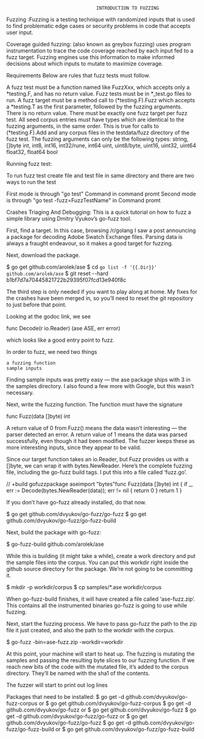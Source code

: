 									 INTRODUCTION TO FUZZING


Fuzzing :Fuzzing is a testing technique with randomized inputs that is used to find problematic edge cases or security problems in code that accepts user input.

Coverage guided fuzzing: (also known as greybox fuzzing) uses program instrumentation to trace the code coverage reached by each input fed to a fuzz target. Fuzzing engines use this information to make informed decisions about which inputs to mutate to maximize coverage.


Requirements
Below are rules that fuzz tests must follow.

A fuzz test must be a function named like FuzzXxx, which accepts only a *testing.F, and has no return value.
Fuzz tests must be in *_test.go files to run.
A fuzz target must be a method call to (*testing.F).Fuzz which accepts a *testing.T as the first parameter, followed by the fuzzing arguments. There is no return value.
There must be exactly one fuzz target per fuzz test.
All seed corpus entries must have types which are identical to the fuzzing arguments, in the same order. This is true for calls to (*testing.F).Add and any corpus files in the testdata/fuzz directory of the fuzz test.
The fuzzing arguments can only be the following types:
string, []byte
int, int8, int16, int32/rune, int64
uint, uint8/byte, uint16, uint32, uint64
float32, float64
bool


Running fuzz test:

To run fuzz test create file and test file in same directory and there are two ways to run the test

First mode is through "go test" Command in command promt
Second mode is through "go test -fuzz=FuzzTestName" in Command promt


Crashes Triaging And Debugging:
This is a quick tutorial on how to fuzz a simple library using Dmitry Vyukov’s go-fuzz tool.

First, find a target. In this case, browsing /r/golang I saw a post announcing a package for decoding Adobe Swatch Exchange files. Parsing data is always a fraught endeavour, so it makes a good target for fuzzing.

Next, download the package.

$ go get github.com/arolek/ase
$ cd `go list -f '{{.Dir}}' github.com/arolek/ase`
$ git reset --hard b1bf7d7a70445821722b29395f07fcd13e940f8c

The third step is only needed if you want to play along at home. My fixes for the crashes have been merged in, so you’ll need to reset the git repository to just before that point.

Looking at the godoc link, we see

func Decode(r io.Reader) (ase ASE, err error)

which looks like a good entry point to fuzz.

In order to fuzz, we need two things

    a fuzzing function
    sample inputs

Finding sample inputs was pretty easy — the ase package ships with 3 in the samples directory. I also found a few more with Google, but this wasn’t necessary.

Next, write the fuzzing function. The function must have the signature

func Fuzz(data []byte) int

A return value of 0 from Fuzz() means the data wasn’t interesting — the parser detected an error. A return value of 1 means the data was parsed successfully, even though it had been modified. The fuzzer keeps these as more interesting inputs, since they appear to be valid.

Since our target function takes an io.Reader, but Fuzz provides us with a []byte, we can wrap it with bytes.NewReader. Here’s the complete fuzzing file, including the go-fuzz build tags. I put this into a file called ‘fuzz.go’.

// +build gofuzzpackage aseimport "bytes"func Fuzz(data []byte) int {
    if _, err := Decode(bytes.NewReader(data)); err != nil {
      return 0
    }
    return 1
}

If you don’t have go-fuzz already installed, do that now.

$ go get github.com/dvyukov/go-fuzz/go-fuzz
$ go get github.com/dvyukov/go-fuzz/go-fuzz-build

Next, build the package with go-fuzz:

$ go-fuzz-build github.com/arolek/ase

While this is building (it might take a while), create a work directory and put the sample files into the corpus. You can put this workdir right inside the github source directory for the package. We’re not going to be committing it.

$ mkdir -p workdir/corpus
$ cp samples/*.ase workdir/corpus

When go-fuzz-build finishes, it will have created a file called ‘ase-fuzz.zip’. This contains all the instrumented binaries go-fuzz is going to use while fuzzing.

Next, start the fuzzing process. We have to pass go-fuzz the path to the zip file it just created, and also the path to the workdir with the corpus.

$ go-fuzz -bin=ase-fuzz.zip -workdir=workdir

At this point, your machine will start to heat up. The fuzzing is mutating the samples and passing the resulting byte slices to our fuzzing function. If we reach new bits of the code with the mutated file, it’s added to the corpus directory. They’ll be named with the sha1 of the contents.

The fuzzer will start to print out log lines


Packages that need to be installed:
$ go get -d github.com/dvyukov/go-fuzz-corpus or $ go get  github.com/dvyukov/go-fuzz-corpus
$ go get -d github.com/dvyukov/go-fuzz or $ go get  github.com/dvyukov/go-fuzz
$ go get -d github.com/dvyukov/go-fuzz/go-fuzz or $ go get  github.com/dvyukov/go-fuzz/go-fuzz
$ go get -d github.com/dvyukov/go-fuzz/go-fuzz-build or $ go get  github.com/dvyukov/go-fuzz/go-fuzz-build


